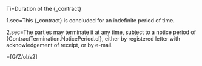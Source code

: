 Ti=Duration of the {_contract} 

1.sec=This {_contract} is concluded for an indefinite period of time.

2.sec=The parties may terminate it at any time, subject to a notice period of {ContractTermination.NoticePeriod.cl}, either by registered letter with acknowledgement of receipt, or by e-mail.

=[G/Z/ol/s2]
